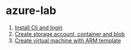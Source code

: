 # azure-lab
1. [Install Cli and login](./Cli_and_Login.md)
2. [Create storage account, container and blob](storage.md)
3. [Create virtual machine with ARM template](./virtualmachine_with_ARM_template.md)